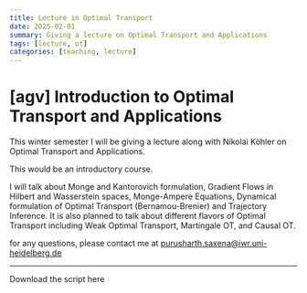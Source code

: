 ```yaml
---
title: Lecture in Optimal Transport
date: 2025-02-01
summary: Giving a lecture on Optimal Transport and Applications
tags: [lecture, ot]
categories: [teaching, lecture]
---
```


# [agv] Introduction to Optimal Transport and Applications

This winter semester I will be giving a lecture along with Nikolai Köhler on Optimal Transport and Applications. 

This would be an introductory course. 

I will talk about Monge and Kantorovich formulation, Gradient Flows in Hilbert and Wasserstein spaces, Monge-Ampere Equations, Dynamical formulation of Optimal Transport (Bernamou-Brenier) and Trajectory Inference. 
It is also planned to talk about different flavors of Optimal Transport including Weak Optimal Transport, Martingale OT, and Causal OT.


for any questions, please contact me at <a href="mailto:purusharth.saxena@iwr.uni-heidelberg.de"> purusharth.saxena@iwr.uni-heidelberg.de </a>

<hr/>

Download the script here


